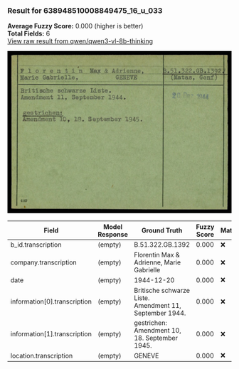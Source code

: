 ### Result for 638948510008849475_16_u_033
**Average Fuzzy Score:** 0.000 (higher is better)<br>
**Total Fields:** 6<br>
[View raw result from qwen/qwen3-vl-8b-thinking](https://github.com/RISE-UNIBAS/humanities_data_benchmark/blob/main/results/2025-10-24/T0332/request_T0332_638948510008849475_16_u_033.json)

<img src="https://github.com/RISE-UNIBAS/humanities_data_benchmark/blob/main/benchmarks/blacklist/images/638948510008849475_16_u_033.jpg?raw=true" alt="638948510008849475_16_u_033" width="600px">

| Field | Model Response | Ground Truth | Fuzzy Score | Match |
|-------|----------------|--------------|-------------|-------|
| b_id.transcription | (empty) | B.51.322.GB.1392 | 0.000 | ❌ |
| company.transcription | (empty) | Florentin Max & Adrienne, Marie Gabrielle | 0.000 | ❌ |
| date | (empty) | 1944-12-20 | 0.000 | ❌ |
| information[0].transcription | (empty) | Britische schwarze Liste.<br>Amendment 11, September 1944. | 0.000 | ❌ |
| information[1].transcription | (empty) | gestrichen:<br>Amendment 10, 18. September 1945. | 0.000 | ❌ |
| location.transcription | (empty) | GENEVE | 0.000 | ❌ |
